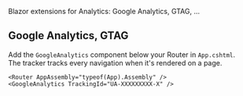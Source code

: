 Blazor extensions for Analytics: Google Analytics, GTAG, ...

## Google Analytics, GTAG
Add the `GoogleAnalytics` component below your Router in `App.cshtml`.<br/>
The tracker tracks every navigation when it's rendered on a page.

```
<Router AppAssembly="typeof(App).Assembly" />
<GoogleAnalytics TrackingId="UA-XXXXXXXXX-X" />
```
